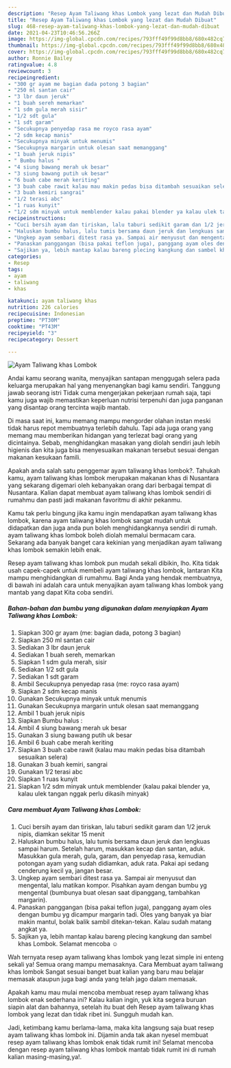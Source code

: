 ```yaml
---
description: "Resep Ayam Taliwang khas Lombok yang lezat dan Mudah Dibuat"
title: "Resep Ayam Taliwang khas Lombok yang lezat dan Mudah Dibuat"
slug: 468-resep-ayam-taliwang-khas-lombok-yang-lezat-dan-mudah-dibuat
date: 2021-04-23T10:46:56.266Z
image: https://img-global.cpcdn.com/recipes/793fff49f99d8bb8/680x482cq70/ayam-taliwang-khas-lombok-foto-resep-utama.jpg
thumbnail: https://img-global.cpcdn.com/recipes/793fff49f99d8bb8/680x482cq70/ayam-taliwang-khas-lombok-foto-resep-utama.jpg
cover: https://img-global.cpcdn.com/recipes/793fff49f99d8bb8/680x482cq70/ayam-taliwang-khas-lombok-foto-resep-utama.jpg
author: Ronnie Bailey
ratingvalue: 4.8
reviewcount: 3
recipeingredient:
- "300 gr ayam me bagian dada potong 3 bagian"
- "250 ml santan cair"
- "3 lbr daun jeruk"
- "1 buah sereh memarkan"
- "1 sdm gula merah sisir"
- "1/2 sdt gula"
- "1 sdt garam"
- "Secukupnya penyedap rasa me royco rasa ayam"
- "2 sdm kecap manis"
- "Secukupnya minyak untuk menumis"
- "Secukupnya margarin untuk olesan saat memanggang"
- "1 buah jeruk nipis"
- " Bumbu halus "
- "4 siung bawang merah uk besar"
- "3 siung bawang putih uk besar"
- "6 buah cabe merah keriting"
- "3 buah cabe rawit kalau mau makin pedas bisa ditambah sesuaikan selera"
- "3 buah kemiri sangrai"
- "1/2 terasi abc"
- "1 ruas kunyit"
- "1/2 sdm minyak untuk memblender kalau pakai blender ya kalau ulek tangan nggak perlu dikasih minyak"
recipeinstructions:
- "Cuci bersih ayam dan tiriskan, lalu taburi sedikit garam dan 1/2 jeruk nipis, diamkan sekitar 15 menit"
- "Haluskan bumbu halus, lalu tumis bersama daun jeruk dan lengkuas sampai harum. Setelah harum, masukkan kecap dan santan, aduk. Masukkan gula merah, gula, garam, dan penyedap rasa, kemudian potongan ayam yang sudah didiamkan, aduk rata. Pakai api sedang cenderung kecil ya, jangan besar."
- "Ungkep ayam sembari ditest rasa ya. Sampai air menyusut dan mengental, lalu matikan kompor. Pisahkan ayam dengan bumbu yg mengental (bumbunya buat olesan saat dipanggang, tambahkan margarin)."
- "Panaskan panggangan (bisa pakai teflon juga), panggang ayam oles dengan bumbu yg dicampur margarin tadi. Oles yang banyak ya biar makin mantul, bolak balik sambil ditekan-tekan. Kalau sudah matang angkat ya."
- "Sajikan ya, lebih mantap kalau bareng plecing kangkung dan sambel khas Lombok. Selamat mencoba ☺"
categories:
- Resep
tags:
- ayam
- taliwang
- khas

katakunci: ayam taliwang khas 
nutrition: 226 calories
recipecuisine: Indonesian
preptime: "PT30M"
cooktime: "PT43M"
recipeyield: "3"
recipecategory: Dessert

---
```



![Ayam Taliwang khas Lombok](https://img-global.cpcdn.com/recipes/793fff49f99d8bb8/680x482cq70/ayam-taliwang-khas-lombok-foto-resep-utama.jpg)

Andai kamu seorang wanita, menyajikan santapan menggugah selera pada keluarga merupakan hal yang menyenangkan bagi kamu sendiri. Tanggung jawab seorang istri Tidak cuma mengerjakan pekerjaan rumah saja, tapi kamu juga wajib memastikan keperluan nutrisi terpenuhi dan juga panganan yang disantap orang tercinta wajib mantab.

Di masa  saat ini, kamu memang mampu mengorder olahan instan meski tidak harus repot membuatnya terlebih dahulu. Tapi ada juga orang yang memang mau memberikan hidangan yang terlezat bagi orang yang dicintainya. Sebab, menghidangkan masakan yang diolah sendiri jauh lebih higienis dan kita juga bisa menyesuaikan makanan tersebut sesuai dengan makanan kesukaan famili. 



Apakah anda salah satu penggemar ayam taliwang khas lombok?. Tahukah kamu, ayam taliwang khas lombok merupakan makanan khas di Nusantara yang sekarang digemari oleh kebanyakan orang dari berbagai tempat di Nusantara. Kalian dapat membuat ayam taliwang khas lombok sendiri di rumahmu dan pasti jadi makanan favoritmu di akhir pekanmu.

Kamu tak perlu bingung jika kamu ingin mendapatkan ayam taliwang khas lombok, karena ayam taliwang khas lombok sangat mudah untuk didapatkan dan juga anda pun boleh menghidangkannya sendiri di rumah. ayam taliwang khas lombok boleh diolah memalui bermacam cara. Sekarang ada banyak banget cara kekinian yang menjadikan ayam taliwang khas lombok semakin lebih enak.

Resep ayam taliwang khas lombok pun mudah sekali dibikin, lho. Kita tidak usah capek-capek untuk membeli ayam taliwang khas lombok, lantaran Kita mampu menghidangkan di rumahmu. Bagi Anda yang hendak membuatnya, di bawah ini adalah cara untuk menyajikan ayam taliwang khas lombok yang mantab yang dapat Kita coba sendiri.

<!--inarticleads1-->

##### Bahan-bahan dan bumbu yang digunakan dalam menyiapkan Ayam Taliwang khas Lombok:

1. Siapkan 300 gr ayam (me: bagian dada, potong 3 bagian)
1. Siapkan 250 ml santan cair
1. Sediakan 3 lbr daun jeruk
1. Sediakan 1 buah sereh, memarkan
1. Siapkan 1 sdm gula merah, sisir
1. Sediakan 1/2 sdt gula
1. Sediakan 1 sdt garam
1. Ambil Secukupnya penyedap rasa (me: royco rasa ayam)
1. Siapkan 2 sdm kecap manis
1. Gunakan Secukupnya minyak untuk menumis
1. Gunakan Secukupnya margarin untuk olesan saat memanggang
1. Ambil 1 buah jeruk nipis
1. Siapkan  Bumbu halus :
1. Ambil 4 siung bawang merah uk besar
1. Gunakan 3 siung bawang putih uk besar
1. Ambil 6 buah cabe merah keriting
1. Siapkan 3 buah cabe rawit (kalau mau makin pedas bisa ditambah sesuaikan selera)
1. Gunakan 3 buah kemiri, sangrai
1. Gunakan 1/2 terasi abc
1. Siapkan 1 ruas kunyit
1. Siapkan 1/2 sdm minyak untuk memblender (kalau pakai blender ya, kalau ulek tangan nggak perlu dikasih minyak)




<!--inarticleads2-->

##### Cara membuat Ayam Taliwang khas Lombok:

1. Cuci bersih ayam dan tiriskan, lalu taburi sedikit garam dan 1/2 jeruk nipis, diamkan sekitar 15 menit
1. Haluskan bumbu halus, lalu tumis bersama daun jeruk dan lengkuas sampai harum. Setelah harum, masukkan kecap dan santan, aduk. Masukkan gula merah, gula, garam, dan penyedap rasa, kemudian potongan ayam yang sudah didiamkan, aduk rata. Pakai api sedang cenderung kecil ya, jangan besar.
1. Ungkep ayam sembari ditest rasa ya. Sampai air menyusut dan mengental, lalu matikan kompor. Pisahkan ayam dengan bumbu yg mengental (bumbunya buat olesan saat dipanggang, tambahkan margarin).
1. Panaskan panggangan (bisa pakai teflon juga), panggang ayam oles dengan bumbu yg dicampur margarin tadi. Oles yang banyak ya biar makin mantul, bolak balik sambil ditekan-tekan. Kalau sudah matang angkat ya.
1. Sajikan ya, lebih mantap kalau bareng plecing kangkung dan sambel khas Lombok. Selamat mencoba ☺




Wah ternyata resep ayam taliwang khas lombok yang lezat simple ini enteng sekali ya! Semua orang mampu memasaknya. Cara Membuat ayam taliwang khas lombok Sangat sesuai banget buat kalian yang baru mau belajar memasak ataupun juga bagi anda yang telah jago dalam memasak.

Apakah kamu mau mulai mencoba membuat resep ayam taliwang khas lombok enak sederhana ini? Kalau kalian ingin, yuk kita segera buruan siapin alat dan bahannya, setelah itu buat deh Resep ayam taliwang khas lombok yang lezat dan tidak ribet ini. Sungguh mudah kan. 

Jadi, ketimbang kamu berlama-lama, maka kita langsung saja buat resep ayam taliwang khas lombok ini. Dijamin anda tak akan nyesel membuat resep ayam taliwang khas lombok enak tidak rumit ini! Selamat mencoba dengan resep ayam taliwang khas lombok mantab tidak rumit ini di rumah kalian masing-masing,ya!.

